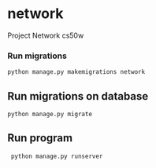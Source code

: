 # network
Project Network cs50w


### Run migrations
    python manage.py makemigrations network

## Run migrations on database
    python manage.py migrate

## Run program 
     python manage.py runserver